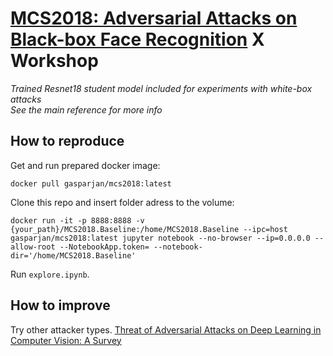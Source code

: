 
# [MCS2018: Adversarial Attacks on Black-box Face Recognition](https://github.com/AlexanderParkin/MCS2018.Baseline) X Workshop  

*Trained Resnet18 student model included for experiments with white-box attacks*  
*See the main reference for more info*  

## How to reproduce  

Get and run prepared docker image:  
```
docker pull gasparjan/mcs2018:latest
```  

Clone this repo and insert folder adress to the volume:  
```
docker run -it -p 8888:8888 -v {your_path}/MCS2018.Baseline:/home/MCS2018.Baseline --ipc=host gasparjan/mcs2018:latest jupyter notebook --no-browser --ip=0.0.0.0 --allow-root --NotebookApp.token= --notebook-dir='/home/MCS2018.Baseline'  
```  

Run `explore.ipynb`.  

## How to improve  
Try other attacker types. [Threat of Adversarial Attacks on Deep Learning in Computer Vision: A Survey](https://arxiv.org/pdf/1801.00553.pdf)  
